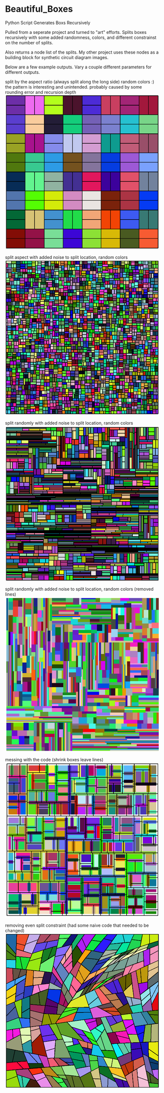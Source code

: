 # Beautiful_Boxes
Python Script Generates Boxs Recursively 

Pulled from a seperate project and turned to "art" efforts.
Splits boxes recursively with some added randomness, colors, and different constrainst on the number of splits. 

Also returns a node list of the splits. My other project uses these nodes as a building block 
for synthetic circuit diagram images. 

Below are a few example outputs. Vary a couple different parameters for different outputs. 

split by the aspect ratio (always split along the long side) random colors :)
the pattern is interesting and unintended. probably caused by some rounding error and recursion depth
![alt text](https://github.com/RaubCamaioni/Beautiful_Boxes/blob/master/images/even_split_random_colors.PNG)

split aspect with added noise to split location, random colors
![alt text](https://github.com/RaubCamaioni/Beautiful_Boxes/blob/master/images/small_aspect_split_random_colors.PNG)

split randomly with added noise to split location, random colors
![alt text](https://github.com/RaubCamaioni/Beautiful_Boxes/blob/master/images/small_random_splits.PNG)

split randomly with added noise to split location, random colors (removed lines)
![alt text](https://github.com/RaubCamaioni/Beautiful_Boxes/blob/master/images/small_random_no_lines.PNG)

messing with the code (shrink boxes leave lines)
![alt text](https://github.com/RaubCamaioni/Beautiful_Boxes/blob/master/images/messing_with_the_code.PNG)

removing even split constraint (had some naive code that needed to be changed)
![alt text](https://github.com/RaubCamaioni/Beautiful_Boxes/blob/master/images/glass_pane.PNG)
